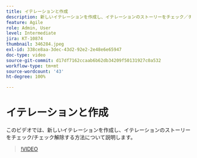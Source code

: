 ```yaml
---
title: イテレーションと作成
description: 新しいイテレーションを作成し、イテレーションのストーリーをチェック／チェック解除する方法について説明します。
feature: Agile
role: Admin, User
level: Intermediate
jira: KT-10874
thumbnail: 346284.jpeg
exl-id: 338ce8aa-3dec-43d2-92e2-2e48e6e65947
doc-type: video
source-git-commit: d17df7162ccaab6b62db34209f50131927c0a532
workflow-type: tm+mt
source-wordcount: '43'
ht-degree: 100%

---
```


# イテレーションと作成

このビデオでは、新しいイテレーションを作成し、イテレーションのストーリーをチェック/チェック解除する方法について説明します。

>[!VIDEO](https://video.tv.adobe.com/v/346284/?quality=12&learn=on&enablevpops)
